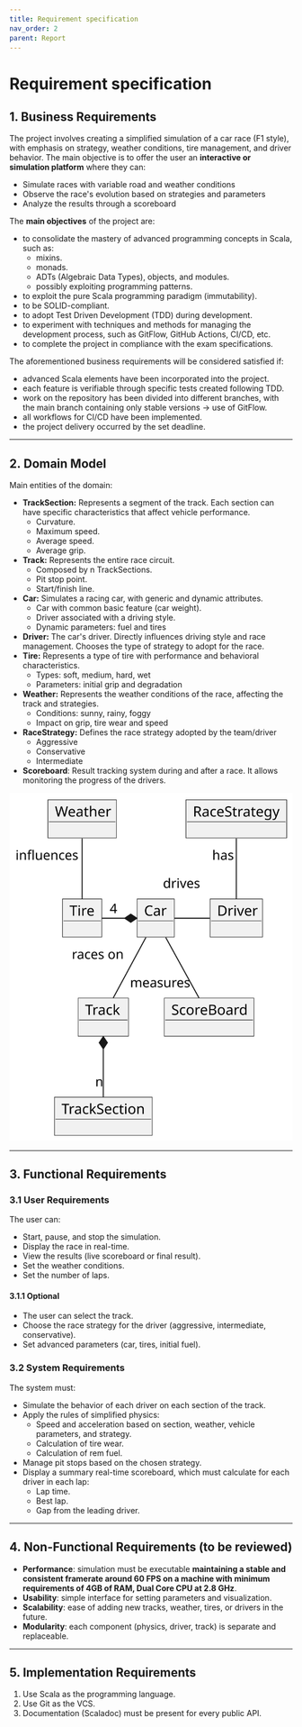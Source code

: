 ```yaml
---
title: Requirement specification
nav_order: 2
parent: Report
---
```


# Requirement specification

## 1\. **Business Requirements**

The project involves creating a simplified simulation of a car race (F1 style), with emphasis on strategy, weather conditions, tire management, and driver behavior. The main objective is to offer the user an **interactive or simulation platform** where they can:

*   Simulate races with variable road and weather conditions
*   Observe the race's evolution based on strategies and parameters
*   Analyze the results through a scoreboard

  

The **main objectives** of the project are:

*   to consolidate the mastery of advanced programming concepts in Scala, such as:
    *   mixins.
    *   monads.
    *   ADTs (Algebraic Data Types), objects, and modules.
    *   possibly exploiting programming patterns.
*   to exploit the pure Scala programming paradigm (immutability).
*   to be SOLID-compliant.
*   to adopt Test Driven Development (TDD) during development.
*   to experiment with techniques and methods for managing the development process, such as GitFlow, GitHub Actions, CI/CD, etc.
*   to complete the project in compliance with the exam specifications.

  

The aforementioned business requirements will be considered satisfied if:

*   advanced Scala elements have been incorporated into the project.
*   each feature is verifiable through specific tests created following TDD.
*   work on the repository has been divided into different branches, with the main branch containing only stable versions → use of GitFlow.
*   all workflows for CI/CD have been implemented.
*   the project delivery occurred by the set deadline.

  

* * *

## 2. **Domain Model**
  

Main entities of the domain:

*   **TrackSection:** Represents a segment of the track. Each section can have specific characteristics that affect vehicle performance.
    *   Curvature.
    *   Maximum speed.
    *   Average speed.
    *   Average grip.
*   **Track:** Represents the entire race circuit.
    *   Composed by n TrackSections.
    *   Pit stop point.
    *   Start/finish line.
*   **Car:** Simulates a racing car, with generic and dynamic attributes.
    *   Car with common basic feature (car weight).
    *   Driver associated with a driving style.
    *   Dynamic parameters: fuel and tires
*   **Driver:** The car's driver. Directly influences driving style and race management. Chooses the type of strategy to adopt for the race.
*   **Tire:** Represents a type of tire with performance and behavioral characteristics.
    *   Types: soft, medium, hard, wet
    *   Parameters: initial grip and degradation
*   **Weather:** Represents the weather conditions of the race, affecting the track and strategies.
    *   Conditions: sunny, rainy, foggy
    *   Impact on grip, tire wear and speed
*   **RaceStrategy:** Defines the race strategy adopted by the team/driver
    *   Aggressive
    *   Conservative
    *   Intermediate
*   **Scoreboard**: Result tracking system during and after a race. It allows monitoring the progress of the drivers.


![High-level model](../../imgs/arc_draft_1.svg "Model Domain")


* * *

## 3\. **Functional Requirements**
### 3.1 User Requirements

The user can:

  

*   Start, pause, and stop the simulation.
*   Display the race in real-time.
*   View the results (live scoreboard or final result).
*   Set the weather conditions.
*   Set the number of laps.

  
#### 3.1.1 Optional
  

*   The user can select the track.
*   Choose the race strategy for the driver (aggressive, intermediate, conservative).
*   Set advanced parameters (car, tires, initial fuel).

  
### 3.2 System Requirements

The system must:

*   Simulate the behavior of each driver on each section of the track.
*   Apply the rules of simplified physics:
    *   Speed and acceleration based on section, weather, vehicle parameters, and strategy.
    *   Calculation of tire wear.
    *   Calculation of rem fuel.
*   Manage pit stops based on the chosen strategy.
*   Display a summary real-time scoreboard, which must calculate for each driver in each lap:
    *   Lap time.
    *   Best lap.
    *   Gap from the leading driver.

* * *

## 4. **Non-Functional Requirements (to be reviewed)**

*   **Performance**: simulation must be executable **maintaining a stable and consistent framerate around 60 FPS on a machine with minimum requirements of 4GB of RAM, Dual Core CPU at 2.8 GHz**.
*   **Usability**: simple interface for setting parameters and visualization.
*   **Scalability**: ease of adding new tracks, weather, tires, or drivers in the future.
*   **Modularity**: each component (physics, driver, track) is separate and replaceable.

  

* * *

## 5\. **Implementation Requirements**

1. Use Scala as the programming language.
2. Use Git as the VCS.
3. Documentation (Scaladoc) must be present for every public API.